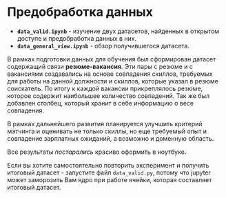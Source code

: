 # Предобработка данных

-  **`data_valid.ipynb`** - изучение двух датасетов, найденных в открытом доступе и предобработка данных в них.
-  **`data_general_view.ipynb`** - обзор получившегося датасета.

В рамках подготовки данных для обучения был сформирован датасет содержащий связи **резюме-вакансия**. Эти пары с резюме и с вакансиями создавались на основе совпадения скиллов, требуемых для работы на данной должности и скиллов, которые указал в резюме соискатель. По итогу к каждой вакансии прикреплялось резюме, которое содержит наибольшее количество совпадений. Так же был добавлен столбец, который хранит в себе информацию о весе совпадения.


В рамках дальнейшего развития планируется улучшить критерий мэтчинга и оценивать не только скиллы, но еще требуемый опыт и совпадение зарплатных ожиданий, а возможно и доменную область.

Все результаты *постарались* красиво оформить в ноутбуке.

Если вы хотите самостоятельно повторить эксперимент и получить итоговый датасет - запустите файл ```data_valid.py```, потому что jupyter может заморозить Вам ядро при работе ячейки, которая составляет итоговый датасет.
